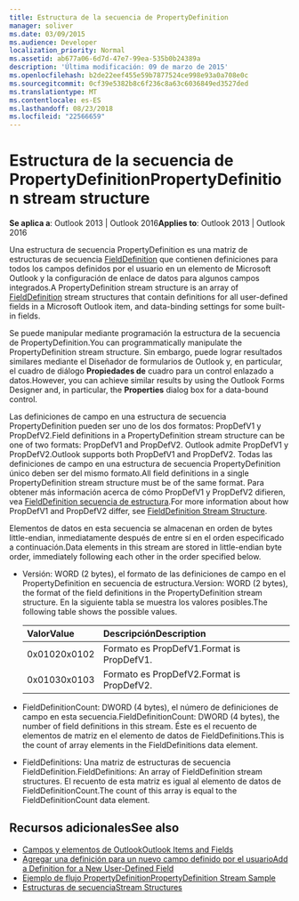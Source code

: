 ```yaml
---
title: Estructura de la secuencia de PropertyDefinition
manager: soliver
ms.date: 03/09/2015
ms.audience: Developer
localization_priority: Normal
ms.assetid: ab677a06-6d7d-47e7-99ea-535b0b24389a
description: 'Última modificación: 09 de marzo de 2015'
ms.openlocfilehash: b2de22eef455e59b7877524ce998e93a0a708e0c
ms.sourcegitcommit: 0cf39e5382b8c6f236c8a63c6036849ed3527ded
ms.translationtype: MT
ms.contentlocale: es-ES
ms.lasthandoff: 08/23/2018
ms.locfileid: "22566659"
---
```

# <a name="propertydefinition-stream-structure"></a><span data-ttu-id="6737e-103">Estructura de la secuencia de PropertyDefinition</span><span class="sxs-lookup"><span data-stu-id="6737e-103">PropertyDefinition stream structure</span></span>

<span data-ttu-id="6737e-104">**Se aplica a**: Outlook 2013 | Outlook 2016</span><span class="sxs-lookup"><span data-stu-id="6737e-104">**Applies to**: Outlook 2013 | Outlook 2016</span></span> 
  
<span data-ttu-id="6737e-105">Una estructura de secuencia PropertyDefinition es una matriz de estructuras de secuencia [FieldDefinition](fielddefinition-stream-structure.md) que contienen definiciones para todos los campos definidos por el usuario en un elemento de Microsoft Outlook y la configuración de enlace de datos para algunos campos integrados.</span><span class="sxs-lookup"><span data-stu-id="6737e-105">A PropertyDefinition stream structure is an array of [FieldDefinition](fielddefinition-stream-structure.md) stream structures that contain definitions for all user-defined fields in a Microsoft Outlook item, and data-binding settings for some built-in fields.</span></span> 
  
<span data-ttu-id="6737e-106">Se puede manipular mediante programación la estructura de la secuencia de PropertyDefinition.</span><span class="sxs-lookup"><span data-stu-id="6737e-106">You can programmatically manipulate the PropertyDefinition stream structure.</span></span> <span data-ttu-id="6737e-107">Sin embargo, puede lograr resultados similares mediante el Diseñador de formularios de Outlook y, en particular, el cuadro de diálogo **Propiedades de** cuadro para un control enlazado a datos.</span><span class="sxs-lookup"><span data-stu-id="6737e-107">However, you can achieve similar results by using the Outlook Forms Designer and, in particular, the **Properties** dialog box for a data-bound control.</span></span> 
  
<span data-ttu-id="6737e-108">Las definiciones de campo en una estructura de secuencia PropertyDefinition pueden ser uno de los dos formatos: PropDefV1 y PropDefV2.</span><span class="sxs-lookup"><span data-stu-id="6737e-108">Field definitions in a PropertyDefinition stream structure can be one of two formats: PropDefV1 and PropDefV2.</span></span> <span data-ttu-id="6737e-109">Outlook admite PropDefV1 y PropDefV2.</span><span class="sxs-lookup"><span data-stu-id="6737e-109">Outlook supports both PropDefV1 and PropDefV2.</span></span> <span data-ttu-id="6737e-110">Todas las definiciones de campo en una estructura de secuencia PropertyDefinition único deben ser del mismo formato.</span><span class="sxs-lookup"><span data-stu-id="6737e-110">All field definitions in a single PropertyDefinition stream structure must be of the same format.</span></span> <span data-ttu-id="6737e-111">Para obtener más información acerca de cómo PropDefV1 y PropDefV2 difieren, vea [FieldDefinition secuencia de estructura](fielddefinition-stream-structure.md).</span><span class="sxs-lookup"><span data-stu-id="6737e-111">For more information about how PropDefV1 and PropDefV2 differ, see [FieldDefinition Stream Structure](fielddefinition-stream-structure.md).</span></span>
  
<span data-ttu-id="6737e-112">Elementos de datos en esta secuencia se almacenan en orden de bytes little-endian, inmediatamente después de entre sí en el orden especificado a continuación.</span><span class="sxs-lookup"><span data-stu-id="6737e-112">Data elements in this stream are stored in little-endian byte order, immediately following each other in the order specified below.</span></span>
  
- <span data-ttu-id="6737e-113">Versión: WORD (2 bytes), el formato de las definiciones de campo en el PropertyDefinition en secuencia de estructura.</span><span class="sxs-lookup"><span data-stu-id="6737e-113">Version: WORD (2 bytes), the format of the field definitions in the PropertyDefinition stream structure.</span></span> <span data-ttu-id="6737e-114">En la siguiente tabla se muestra los valores posibles.</span><span class="sxs-lookup"><span data-stu-id="6737e-114">The following table shows the possible values.</span></span>
    
    |<span data-ttu-id="6737e-115">**Valor**</span><span class="sxs-lookup"><span data-stu-id="6737e-115">**Value**</span></span>|<span data-ttu-id="6737e-116">**Descripción**</span><span class="sxs-lookup"><span data-stu-id="6737e-116">**Description**</span></span>|
    |:-----|:-----|
    |<span data-ttu-id="6737e-117">0x0102</span><span class="sxs-lookup"><span data-stu-id="6737e-117">0x0102</span></span>  <br/> |<span data-ttu-id="6737e-118">Formato es PropDefV1.</span><span class="sxs-lookup"><span data-stu-id="6737e-118">Format is PropDefV1.</span></span>  <br/> |
    |<span data-ttu-id="6737e-119">0x0103</span><span class="sxs-lookup"><span data-stu-id="6737e-119">0x0103</span></span>  <br/> |<span data-ttu-id="6737e-120">Formato es PropDefV2.</span><span class="sxs-lookup"><span data-stu-id="6737e-120">Format is PropDefV2.</span></span>  <br/> |
   
- <span data-ttu-id="6737e-121">FieldDefinitionCount: DWORD (4 bytes), el número de definiciones de campo en esta secuencia.</span><span class="sxs-lookup"><span data-stu-id="6737e-121">FieldDefinitionCount: DWORD (4 bytes), the number of field definitions in this stream.</span></span> <span data-ttu-id="6737e-122">Éste es el recuento de elementos de matriz en el elemento de datos de FieldDefinitions.</span><span class="sxs-lookup"><span data-stu-id="6737e-122">This is the count of array elements in the FieldDefinitions data element.</span></span>
    
- <span data-ttu-id="6737e-123">FieldDefinitions: Una matriz de estructuras de secuencia FieldDefinition.</span><span class="sxs-lookup"><span data-stu-id="6737e-123">FieldDefinitions: An array of FieldDefinition stream structures.</span></span> <span data-ttu-id="6737e-124">El recuento de esta matriz es igual al elemento de datos de FieldDefinitionCount.</span><span class="sxs-lookup"><span data-stu-id="6737e-124">The count of this array is equal to the FieldDefinitionCount data element.</span></span>
    
## <a name="see-also"></a><span data-ttu-id="6737e-125">Recursos adicionales</span><span class="sxs-lookup"><span data-stu-id="6737e-125">See also</span></span>

- [<span data-ttu-id="6737e-126">Campos y elementos de Outlook</span><span class="sxs-lookup"><span data-stu-id="6737e-126">Outlook Items and Fields</span></span>](outlook-items-and-fields.md)
- [<span data-ttu-id="6737e-127">Agregar una definición para un nuevo campo definido por el usuario</span><span class="sxs-lookup"><span data-stu-id="6737e-127">Add a Definition for a New User-Defined Field</span></span>](how-to-add-a-definition-for-a-new-user-defined-field.md)
- [<span data-ttu-id="6737e-128">Ejemplo de flujo PropertyDefinition</span><span class="sxs-lookup"><span data-stu-id="6737e-128">PropertyDefinition Stream Sample</span></span>](propertydefinition-stream-sample.md)
- [<span data-ttu-id="6737e-129">Estructuras de secuencia</span><span class="sxs-lookup"><span data-stu-id="6737e-129">Stream Structures</span></span>](stream-structures.md)

